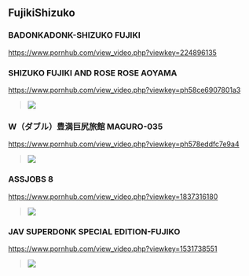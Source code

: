 ## FujikiShizuko
### BADONKADONK-SHIZUKO FUJIKI
https://www.pornhub.com/view_video.php?viewkey=224896135
### SHIZUKO FUJIKI AND ROSE ROSE AOYAMA
https://www.pornhub.com/view_video.php?viewkey=ph58ce6907801a3
>![](https://ci.phncdn.com/videos/201703/19/110164302/original/(m=ecuKGgaaaa)(mh=6fZ6YIYHhPGzEeXa)12.jpg)
### W（ダブル）豊満巨尻旅館 MAGURO-035
https://www.pornhub.com/view_video.php?viewkey=ph578eddfc7e9a4
>![](https://bi.phncdn.com/videos/201607/20/82781501/original/(m=ecuKGgaaaa)(mh=25TbfPDXvl76LoWe)2.jpg)
### ASSJOBS 8
https://www.pornhub.com/view_video.php?viewkey=1837316180
>![](https://ci.phncdn.com/videos/201402/08/22912672/original/(m=ecuKGgaaaa)(mh=nHLH3qEby4ciFrJd)8.jpg)
### JAV SUPERDONK SPECIAL EDITION-FUJIKO
https://www.pornhub.com/view_video.php?viewkey=1531738551
>![](https://bi.phncdn.com/videos/201501/31/38358201/original/(m=ecuKGgaaaa)(mh=WihL99zNdEHSyOvE)5.jpg)
